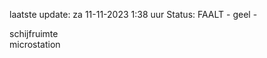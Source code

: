 laatste update: 
za 11-11-2023  1:38   uur 
Status: FAALT - geel - 
<div class="service Y">schijfruimte</div><div class="service Y">microstation</div>